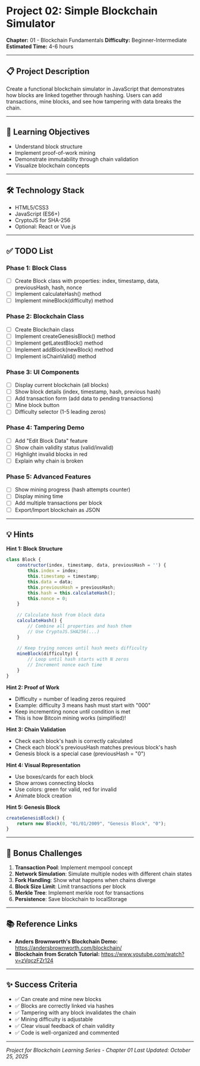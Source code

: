 # Project 02: Simple Blockchain Simulator

**Chapter:** 01 - Blockchain Fundamentals
**Difficulty:** Beginner-Intermediate
**Estimated Time:** 4-6 hours

---

## 📋 Project Description

Create a functional blockchain simulator in JavaScript that demonstrates how blocks are linked together through hashing. Users can add transactions, mine blocks, and see how tampering with data breaks the chain.

---

## 🎯 Learning Objectives

- Understand block structure
- Implement proof-of-work mining
- Demonstrate immutability through chain validation
- Visualize blockchain concepts

---

## 🛠️ Technology Stack

- HTML5/CSS3
- JavaScript (ES6+)
- CryptoJS for SHA-256
- Optional: React or Vue.js

---

## ✅ TODO List

### Phase 1: Block Class
- [ ] Create Block class with properties: index, timestamp, data, previousHash, hash, nonce
- [ ] Implement calculateHash() method
- [ ] Implement mineBlock(difficulty) method

### Phase 2: Blockchain Class
- [ ] Create Blockchain class
- [ ] Implement createGenesisBlock() method
- [ ] Implement getLatestBlock() method
- [ ] Implement addBlock(newBlock) method
- [ ] Implement isChainValid() method

### Phase 3: UI Components
- [ ] Display current blockchain (all blocks)
- [ ] Show block details (index, timestamp, hash, previous hash)
- [ ] Add transaction form (add data to pending transactions)
- [ ] Mine block button
- [ ] Difficulty selector (1-5 leading zeros)

### Phase 4: Tampering Demo
- [ ] Add "Edit Block Data" feature
- [ ] Show chain validity status (valid/invalid)
- [ ] Highlight invalid blocks in red
- [ ] Explain why chain is broken

### Phase 5: Advanced Features
- [ ] Show mining progress (hash attempts counter)
- [ ] Display mining time
- [ ] Add multiple transactions per block
- [ ] Export/Import blockchain as JSON

---

## 💡 Hints

**Hint 1: Block Structure**
```javascript
class Block {
    constructor(index, timestamp, data, previousHash = '') {
        this.index = index;
        this.timestamp = timestamp;
        this.data = data;
        this.previousHash = previousHash;
        this.hash = this.calculateHash();
        this.nonce = 0;
    }
    
    // Calculate hash from block data
    calculateHash() {
        // Combine all properties and hash them
        // Use CryptoJS.SHA256(...)
    }
    
    // Keep trying nonces until hash meets difficulty
    mineBlock(difficulty) {
        // Loop until hash starts with N zeros
        // Increment nonce each time
    }
}
```

**Hint 2: Proof of Work**
- Difficulty = number of leading zeros required
- Example: difficulty 3 means hash must start with "000"
- Keep incrementing nonce until condition is met
- This is how Bitcoin mining works (simplified)!

**Hint 3: Chain Validation**
- Check each block's hash is correctly calculated
- Check each block's previousHash matches previous block's hash
- Genesis block is a special case (previousHash = "0")

**Hint 4: Visual Representation**
- Use boxes/cards for each block
- Show arrows connecting blocks
- Use colors: green for valid, red for invalid
- Animate block creation

**Hint 5: Genesis Block**
```javascript
createGenesisBlock() {
    return new Block(0, "01/01/2009", "Genesis Block", "0");
}
```

---

## 🎨 Bonus Challenges

1. **Transaction Pool**: Implement mempool concept
2. **Network Simulation**: Simulate multiple nodes with different chain states
3. **Fork Handling**: Show what happens when chains diverge
4. **Block Size Limit**: Limit transactions per block
5. **Merkle Tree**: Implement merkle root for transactions
6. **Persistence**: Save blockchain to localStorage

---

## 📚 Reference Links

- **Anders Brownworth's Blockchain Demo:** https://andersbrownworth.com/blockchain/
- **Blockchain from Scratch Tutorial:** https://www.youtube.com/watch?v=zVqczFZr124

---

## ✨ Success Criteria

- ✅ Can create and mine new blocks
- ✅ Blocks are correctly linked via hashes
- ✅ Tampering with any block invalidates the chain
- ✅ Mining difficulty is adjustable
- ✅ Clear visual feedback of chain validity
- ✅ Code is well-organized and commented

---

*Project for Blockchain Learning Series - Chapter 01*
*Last Updated: October 25, 2025*